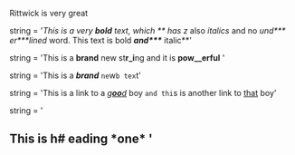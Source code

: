 Rittwick is very great


string = '**This is a very **bold** text, which ** has* z* also *italics* and no _und*** er***lined_ word. This text is bold ***and\*\*\**** italic**'


string = 'This is a **brand** new st**r_i**ng and it is ****pow__erful**** '


string = 'This is a ***_brand_*** `ne`w`b tex`t'


string = 'This is a link to a [*g**oo**d*](rittwick) boy `and thi`s is another link to [that](rittwick) boy'


string = '
## This is h# eading \***one**\* '

